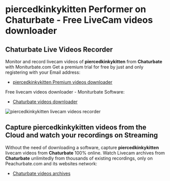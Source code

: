 # piercedkinkykitten Performer on Chaturbate - Free LiveCam videos downloader

## Chaturbate Live Videos Recorder

Monitor and record livecam videos of **piercedkinkykitten** from **Chaturbate** with Moniturbate.com
Get a premium trial for free by just and only registering with your Email address:
* [piercedkinkykitten Premium videos downloader](https://moniturbate.com/request-demo-licence-key.html)

Free livecam videos downloader - Moniturbate Software:
* [Chaturbate videos downloader](https://moniturbate.com/moniturbate-download-software.html)

![piercedkinkykitten livecam videos recorder](https://peachurnet.com/templates/moniturbate-software.png)


## Capture piercedkinkykitten videos from the Cloud and watch your recordings on Streaming

Without the need of downloading a software, capture **piercedkinkykitten** livecam videos from **Chaturbate** 100% online.
Watch Livecam archives from **Chaturbate** unlimitedly from thousands of existing recordings, only on Peachurbate.com and its websites network:
* [Chaturbate videos archives](https://peachurnet.com/)